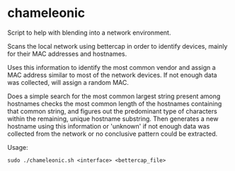 # chameleonic
Script to help with blending into a network environment.

Scans the local network using bettercap in order to identify devices, mainly for their MAC addresses and hostnames. 

Uses this information to identify the most common vendor and assign a MAC address similar to most of the network devices. If not enough data was collected, will assign a random MAC.

Does a simple search for the most common largest string present among hostnames checks the most common length of the hostnames containing that common string, and figures out the predominant type of characters within the remaining, unique hostname substring. Then generates a new hostname using this information or 'unknown' if not enough data was collected from the network or no conclusive pattern could be extracted.

Usage:

```
sudo ./chameleonic.sh <interface> <bettercap_file>
```
